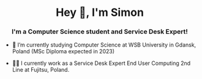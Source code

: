 <h1 align="center">Hey 👋, I'm Simon</h1>
<h3 align="center">I'm a Computer Science student and Service Desk Expert!</h3>

- 🌱 I’m currently studying Computer Science at WSB University in Gdansk, Poland (MSc Diploma expected in 2023)

- 👨‍💻 I currently work as a Service Desk Expert End User Computing 2nd Line at Fujitsu, Poland.


<!--
- 📫 You can checkout my online resume at [jameswgrant.co.uk](https://www.jameswgrant.co.uk/)



- 🔭 I would love for you to checkout my projects, [modern-resume-theme](https://github.com/sproogen/modern-resume-theme) and [itsgoingto.be](https://github.com/sproogen/itsgoingto.be)




- ⚡ Fun fact: I have 2 horses and ride almost every day!


<p>&nbsp;<img align="center" src="https://github-readme-stats.vercel.app/api?username=sproogen&show_icons=true&locale=en" alt="sproogen" /></p>


**sproogen/sproogen** is a ✨ _special_ ✨ repository because its `README.md` (this file) appears on your GitHub profile.

Here are some ideas to get you started:

- 🔭 I’m currently working on ...
- 🌱 I’m currently learning ...
- 👯 I’m looking to collaborate on ...
- 🤔 I’m looking for help with ...
- 💬 Ask me about ...
- 📫 How to reach me: ...
- 😄 Pronouns: ...
- ⚡ Fun fact: ...



- 👋 Hi, I’m @avalanche284
- 👀 I’m interested in ...
- 🌱 I’m currently learning ...
- 💞️ I’m looking to collaborate on ...
- 📫 How to reach me ...


avalanche284/avalanche284 is a ✨ special ✨ repository because its `README.md` (this file) appears on your GitHub profile.
You can click the Preview link to take a look at your changes.
--->
